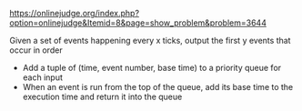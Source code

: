 https://onlinejudge.org/index.php?option=onlinejudge&Itemid=8&page=show_problem&problem=3644

Given a set of events happening every x ticks, output the first y events that occur in order

- Add a tuple of (time, event number, base time) to a priority queue for each input
- When an event is run from the top of the queue, add its base time to the execution time and return it into the queue
